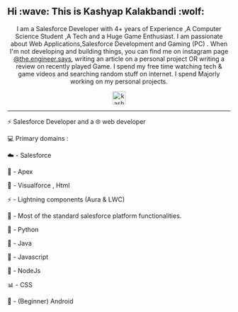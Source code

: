 <h2> Hi :wave:    This is Kashyap Kalakbandi :wolf: </h2>

<p align="center">I am a Salesforce Developer with 4+ years of Experience ,A Computer Science Student ,A Tech and a Huge Game Enthusiast.
I am passionate about Web Applications,Salesforce Development and Gaming (PC) .
When I'm not developing and building things, you can find me on instagram page <a href="https://www.instagram.com/the.engineer.says/" rel="nofollow">@the.engineer.says</a>, writing an article on a personal project OR writing a review on recently played Game. I spend my free time watching tech & game videos and searching random stuff on internet. I spend Majorly working on my personal projects.</p>



<div align="center">
<a href="https://dev.to/kashyap_kalakbandi">
  <img src="https://d2fltix0v2e0sb.cloudfront.net/dev-badge.svg" alt="kashyapkbandi's DEV Community Profile" height="30" width="30">
</a>
  <a href="https://www.instagram.com/game_dev_repeat/">
<i class="fa fa-instagram" style="font-size:48px;color:red"></i>
  </a>
</div>

<hr></hr>

:zap: Salesforce Developer and a :globe_with_meridians: web developer

:computer: Primary domains :  

:cloud: - Salesforce 

:rocket: - Apex 
          
:page_facing_up: - Visualforce , Html
          
:zap: - Lightning components (Aura & LWC) 
          
:nut_and_bolt: - Most of the standard salesforce platform functionalities.

:snake: - Python

:rocket: - Java 

:page_with_curl: - Javascript 

:page_with_curl: - NodeJs 

:bar_chart: - CSS

:iphone: - (Beginner) Android 


